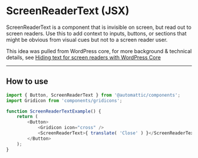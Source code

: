 # ScreenReaderText (JSX)

ScreenReaderText is a component that is invisible on screen, but read out to screen readers. Use this to add context to inputs, buttons, or sections that might be obvious from visual cues but not to a screen reader user.

This idea was pulled from WordPress core, for more background & technical details, see [Hiding text for screen readers with WordPress Core](https://make.wordpress.org/accessibility/2015/02/09/hiding-text-for-screen-readers-with-wordpress-core/)

---

## How to use

```js
import { Button, ScreenReaderText } from '@automattic/components';
import Gridicon from 'components/gridicons';

function ScreenReaderTextExample() {
	return (
		<Button>
			<Gridicon icon="cross" />
			<ScreenReaderText>{ translate( 'Close' ) }</ScreenReaderText>
		</Button>
	);
}
```
